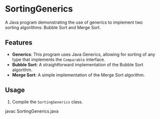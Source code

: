 # SortingGenerics

A Java program demonstrating the use of generics to implement two sorting algorithms: Bubble Sort and Merge Sort.

## Features

- **Generics**: This program uses Java Generics, allowing for sorting of any type that implements the `Comparable` interface.
- **Bubble Sort**: A straightforward implementation of the Bubble Sort algorithm.
- **Merge Sort**: A simple implementation of the Merge Sort algorithm.

## Usage

1. Compile the `SortingGenerics` class.

javac SortingGenerics.java
